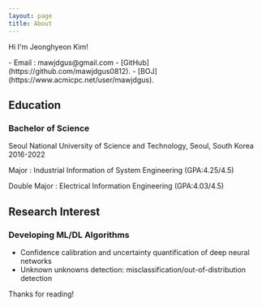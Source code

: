 ```yaml
---
layout: page
title: About
---
```


<p class="message">
  Hi I'm Jeonghyeon Kim!
</p>
- Email : mawjdgus@gmail.com
- [GitHub](https://github.com/mawjdgus0812).
- [BOJ](https://www.acmicpc.net/user/mawjdgus).

## Education
### Bachelor of Science

Seoul National University of Science and Technology, Seoul, South Korea 2016-2022

Major : Industrial Information of System Engineering (GPA:4.25/4.5)

Double Major : Electrical Information Engineering (GPA:4.03/4.5)


## Research Interest

### Developing ML/DL Algorithms
- Confidence calibration and uncertainty quantification of deep neural networks
- Unknown unknowns detection: misclassification/out-of-distribution detection

Thanks for reading!
